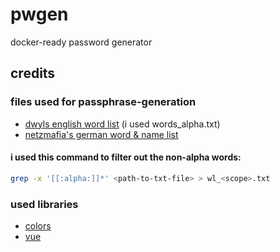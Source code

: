 # pwgen
docker-ready password generator

## credits
### files used for passphrase-generation
- [dwyls english word list](https://github.com/dwyl/english-words/) (i used words_alpha.txt)
- [netzmafia's german word & name list](http://www.netzmafia.de/software/wordlists/)
#### i used this command to filter out the non-alpha words: 
```bash
grep -x '[[:alpha:]]*' <path-to-txt-file> > wl_<scope>.txt
```

### used libraries
- [colors](https://www.npmjs.com/package/colors)
- [vue](https://www.npmjs.com/package/vue)